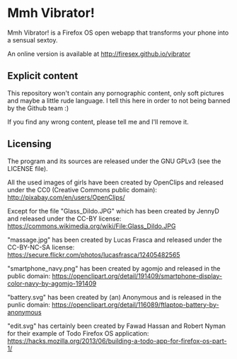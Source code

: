 Mmh Vibrator!
=============

Mmh Vibrator! is a Firefox OS open webapp that transforms your phone into a sensual sextoy.

An online version is available at http://firesex.github.io/vibrator

Explicit content
----------------

This repository won't contain any pornographic content, only soft pictures and maybe a little rude language. I tell this here in order to not being banned by the Github team :)

If you find any wrong content, please tell me and I'll remove it.

Licensing
---------

The program and its sources are released under the GNU GPLv3 (see the LICENSE file).

All the used images of girls have been created by OpenClips and released under the CC0 (Creative Commons public domain):
http://pixabay.com/en/users/OpenClips/

Except for the file "Glass_Dildo.JPG" which has been created by JennyD and released under the CC-BY license:
https://commons.wikimedia.org/wiki/File:Glass_Dildo.JPG

"massage.jpg" has been created by Lucas Frasca and released under the CC-BY-NC-SA license: https://secure.flickr.com/photos/lucasfrasca/12405482565

"smartphone_navy.png" has been created by agomjo and released in the public domain: https://openclipart.org/detail/191409/smartphone-display-color-navy-by-agomjo-191409

"battery.svg" has been created by (an) Anonymous and is released in the punlic domain: https://openclipart.org/detail/116089/ftlaptop-battery-by-anonymous

"edit.svg" has certainly been created by Fawad Hassan and Robert Nyman for their example of Todo Firefox OS application: https://hacks.mozilla.org/2013/06/building-a-todo-app-for-firefox-os-part-1/
